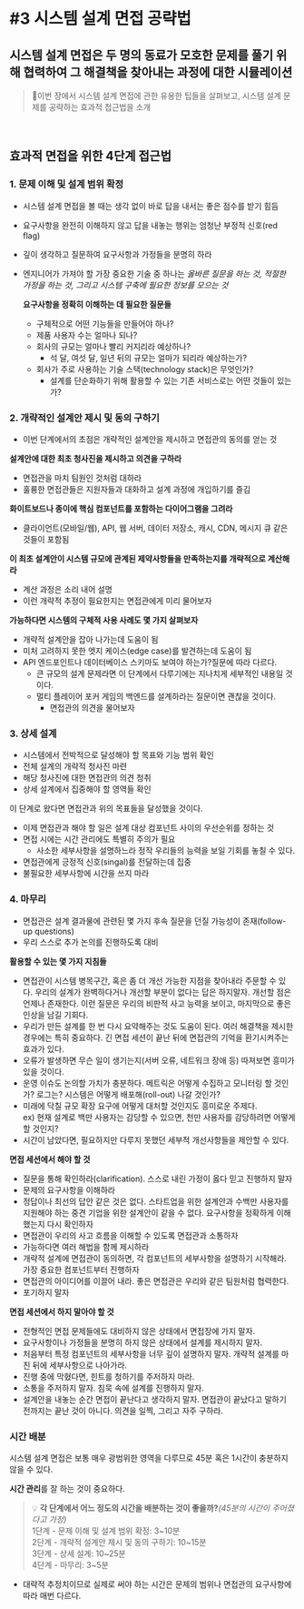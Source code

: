 # #3 시스템 설계 면접 공략법
## 시스템 설계 면접은 두 명의 동료가 모호한 문제를 풀기 위해 협력하여 그 해결책을 찾아내는 과정에 대한 시뮬레이션
> 📖이번 장에서 시스템 설계 면접에 관한 유용한 팁들을 살펴보고, 시스템 설계 문제를 공략하는 효과적 접근법을 소개
<br/>

## 효과적 면접을 위한 4단계 접근법

### 1. 문제 이해 및 설계 범위 확정

- 시스템 설계 면접을 볼 때는 생각 없이 바로 답을 내서는 좋은 점수를 받기 힘듬
- 요구사항을 완전히 이해하지 않고 답을 내놓는 행위는 엄청난 부정적 신호(red flag)
- 깊이 생각하고 질문하여 요구사항과 가정들을 분명히 하라
- 엔지니어가 가져야 할 가장 중요한 기술 중 하나는 _올바른 질문을 하는 것, 적절한 가정을 하는 것, 그리고 시스템 구축에 필요한 정보를 모으는 것_
    
    **요구사항을 정확히 이해하는 데 필요한 질문들**
    
    - 구체적으로 어떤 기능들을 만들어야 하나?
    - 제품 사용자 수는 얼마나 되나?
    - 회사의 규모는 얼마나 빨리 커지리라 예상하나?
        - 석 달, 여섯 달, 일년 뒤의 규모는 얼마가 되리라 예상하는가?
    - 회사가 주로 사용하는 기술 스택(technology stack)은 무엇인가?
        - 설계를 단순화하기 위해 활용할 수 있는 기존 서비스로는 어떤 것들이 있는가?

### 2. 개략적인 설계안 제시 및 동의 구하기

- 이번 단계에서의 초점은 개략적인 설계안을 제시하고 면접관의 동의를 얻는 것

**설계안에 대한 최초 청사진을 제시하고 의견을 구하라**

- 면접관을 마치 팀원인 것처럼 대하라
- 훌륭한 면접관들은 지원자들과 대화하고 설계 과정에 개입하기를 즐김

**화이트보드나 종이에 핵심 컴포넌트를 포함하는 다이어그램을 그려라**

- 클라이언트(모바일/웹), API, 웹 서버, 데이터 저장소, 캐시, CDN, 메시지 큐 같은 것들이 포함됨

**이 최초 설계안이 시스템 규모에 관계된 제약사항들을 만족하는지를 개략적으로 계산해라**

- 계산 과정은 소리 내어 설명
- 이런 개략적 추정이 필요한지는 면접관에게 미리 물어보자

**가능하다면 시스템의 구체적 사용 사례도 몇 가지 살펴보자**

- 개략적 설계안을 잡아 나가는데 도움이 됨
- 미처 고려하지 못한 엣지 케이스(edge case)를 발견하는데 도움이 됨
- API 엔드포인트나 데이터베이스 스키마도 보여야 하는가?질문에 따라 다르다.
    - 큰 규모의 설계 문제라면 이 단계에서 다루기에는 지나치게 세부적인 내용일 것이다.
    - 멀티 플레이어 포커 게임의 백엔드를 설계하라는 질문이면 괜찮을 것이다.
        - 면접관의 의견을 물어보자

### 3. 상세 설계

- 시스템에서 전박적으로 달성해야 할 목표와 기능 범위 확인
- 전체 설계의 개략적 청사진 마련
- 해당 청사진에 대한 면접관의 의견 청취
- 상세 설계에서 집중해야 할 영역들 확인

이 단계로 왔다면 면접관과 위의 목표들을 달성했을 것이다.

- 이제 면접관과 해야 할 일은 설계 대상 컴포넌트 사이의 우선순위를 정하는 것
- 면접 시에는 시간 관리에도 특별히 주의가 필요
    - 사소한 세부사항을 설명하느라 정작 우리들의 능력을 보일 기회를 놓칠 수 있다.
- 면접관에게 긍정적 신호(singal)를 전달하는데 집중
- 불필요한 세부사항에 시간을 쓰지 마라

### 4. 마무리

- 면접관은 설계 결과물에 관련된 몇 가지 후속 질문을 던질 가능성이 존재(follow-up questions)
- 우리 스스로 추가 논의를 진행하도록 대비

**활용할 수 있는 몇 가지 지침들**

- 면접관이 시스템 병목구간, 혹은 좀 더 개선 가능한 지점을 찾아내라 주문할 수 있다. 우리의 설계가 완벽하다거나 개선할 부분이 없다는 답은 하지말자. 개선할 점은 언제나 존재한다. 이런 질문은 우리의 비판적 사고 능력을 보이고, 마지막으로 좋은 인상을 남길 기회다.
- 우리가 만든 설계를 한 번 다시 요약해주는 것도 도움이 된다. 여러 해결책을 제시한 경우에는 특히 중요하다. 긴 면접 세션이 끝난 뒤에 면접관의 기억을 환기시켜주는 효과가 있다.
- 오류가 발생하면 무슨 일이 생기는지(서버 오류, 네트워크 장애 등) 따져보면 흥미가 있을 것이다.
- 운영 이슈도 논의할 가치가 충분하다. 메트릭은 어떻게 수집하고 모니터링 할 것인가? 로그는? 시스템은 어떻게 배포해(roll-out) 나갈 것인가?
- 미래에 닥칠 규모 확장 요구에 어떻게 대처할 것인지도 흥미로운 주제다.  
ex) 현재 설계로 백만 사용자는 감당할 수 있으면, 천만 사용자를 감당하려면 어떻게 할 것인지?
- 시간이 남았다면, 필요하지만 다루지 못했던 세부적 개선사항들을 제안할 수 있다.

**면접 세션에서 해야 할 것**

- 질문을 통해 확인하라(clarification). 스스로 내린 가정이 옳다 믿고 진행하지 말자
- 문제의 요구사항을 이해하라
- 정답이나 최선의 답안 같은 것은 없다. 스타트업을 위한 설계안과 수백만 사용자를 지원해야 하는 중견 기업을 위한 설계안이 같을 수 없다. 요구사항을 정확하게 이해했는지 다시 확인하자
- 면접관이 우리의 사고 흐름을 이해할 수 있도록 면접관과 소통하자
- 가능하다면 여러 해법을 함께 제시하라
- 개략적 설계에 면접관이 동의하면, 각 컴포넌트의 세부사항을 설명하기 시작해라. 가장 중요한 컴포넌트부터 진행하자
- 면접관의 아이디어를 이끌어 내라. 좋은 면접관은 우리와 같은 팀원처럼 협력한다.
- 포기하지 말자

**면접 세션에서 하지 말아야 할 것**

- 전형적인 면접 문제들에도 대비하지 않은 상태에서 면접장에 가지 말자.
- 요구사항이나 가정들을 분명히 하지 않은 상태에서 설계를 제시하지 말자.
- 처음부터 특정 컴포넌트의 세부사항을 너무 깊이 설명하지 말자. 개략적 설계를 마친 뒤에 세부사항으로 나아가라.
- 진행 중에 막혔다면, 힌트를 청하기를 주저하지 마라.
- 소통을 주저하지 말자. 침묵 속에 설계를 진행하지 말자.
- 설계안을 내놓는 순간 면접이 끝난다고 생각하지 말자. 면접관이 끝났다고 말하기 전까지는 끝난 것이 아니다. 의견을 일찍, 그리고 자주 구하라.

### 시간 배분

시스템 설계 면접은 보통 매우 광범위한 영역을 다루므로 45분 혹은 1시간이 충분하지 않을 수 있다.

**시간 관리**를 잘 하는 것이 중요하다.


> 💡  **각 단계에서 어느 정도의 시간을 배분하는 것이 좋을까?**_(45분의 시간이 주어졌다고 가정)_  
1단계 - 문제 이해 및 설계 범위 확정: 3~10분  
2단계 - 개략적 설계안 제시 및 동의 구하기: 10~15분  
3단계 - 상세 설계: 10~25분  
4단계 - 마무리: 3~5분

- 대략적 추정치이므로 실제로 써야 하는 시간은 문제의 범위나 면접관의 요구사항에 따라 매번 다르다.
